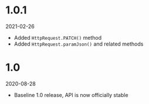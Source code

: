 
# 1.0.1
2021-02-26
  * Added `HttpRequest.PATCH()` method
  * Added `HttpRequest.paramJson()` and related methods

# 1.0
2020-08-28
  * Baseline 1.0 release, API is now officially stable
